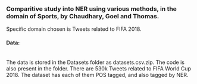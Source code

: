 <h3>Comparitive study into NER using various methods, in the domain of Sports, by Chaudhary, Goel and Thomas.</h3>
Specific domain chosen is Tweets related to FIFA 2018.<br>

<h4>Data:</h4><br>
The data is stored in the Datasets folder as datasets.csv.zip. The code is also present in the folder.
There are 530k Tweets related to FIFA World Cup 2018. The dataset has each of them POS tagged, and also tagged by NER.
